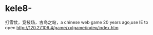 # kele8-
打雪仗，竞技场，古岛之站，a chinese web game 20 years ago,use IE to open 
http://120.27.106.4/game/xxtgame/index/index.htm
